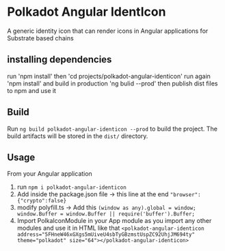 # Polkadot Angular IdentIcon

A generic identity icon that can render icons in Angular applications for Substrate based chains

## installing dependencies
run 'npm install'
then 'cd projects/polkadot-angular-identicon'
run again 'npm install'
and build in production 'ng bulid --prod'
then publish dist files to npm and use it

## Build

Run `ng build polkadot-angular-identicon --prod` to build the project. The build artifacts will be stored in the `dist/` directory.

## Usage

 From your Angular application
1. run `npm i polkadot-angular-identicon`
2. Add inside the package.json file ->  this line at the end `"browser": {"crypto":false}`
2. modify polyfill.ts -> Add this `(window as any).global = window; window.Buffer = window.Buffer || require('buffer').Buffer;`
4. Import PolkaIconModule in your App module as you import any other modules and use it in HTML like that
   `<polkadot-angular-identicon address="5FHneW46xGXgs5mUiveU4sbTyGBzmstUspZC92UhjJM694ty" theme="polkadot" size="64"></polkadot-angular-identicon>`
